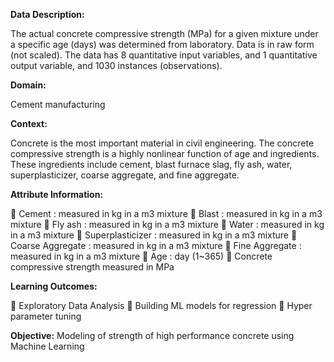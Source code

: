 **Data Description:**

The actual concrete compressive strength (MPa) for a given mixture under a
specific age (days) was determined from laboratory. Data is in raw form (not scaled). The data has 8 quantitative input variables, and 1 quantitative output variable, and 1030 instances (observations).

**Domain:**

Cement manufacturing

**Context:**

Concrete is the most important material in civil engineering. The concrete compressive strength is a highly nonlinear function of age and ingredients. These ingredients include cement, blast furnace slag, fly ash, water, superplasticizer, coarse aggregate, and fine aggregate.

**Attribute Information:**

 Cement : measured in kg in a m3 mixture
 Blast : measured in kg in a m3 mixture
 Fly ash : measured in kg in a m3 mixture
 Water : measured in kg in a m3 mixture
 Superplasticizer : measured in kg in a m3 mixture
 Coarse Aggregate : measured in kg in a m3 mixture
 Fine Aggregate : measured in kg in a m3 mixture
 Age : day (1~365)
 Concrete compressive strength measured in MPa

**Learning Outcomes:**

 Exploratory Data Analysis
 Building ML models for regression
 Hyper parameter tuning

**Objective:**
Modeling of strength of high performance concrete using Machine Learning
